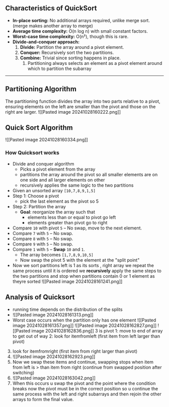 ## Characteristics of QuickSort
- **In-place sorting:** No additional arrays required, unlike merge sort. (merge makes another array to merge)
- **Average time complexity:** O(n log n) with small constant factors.
- **Worst-case time complexity:** O(n²), though this is rare.
- **Divide-and-conquer approach:**
  1. **Divide:** Partition the array around a pivot element.
  2. **Conquer:** Recursively sort the two partitions.
  3. **Combine:** Trivial since sorting happens in place.
	  1. Partitioning always selects an element as a pivot element around which to partition the subarray 

---
## Partitioning Algorithm

The partitioning function divides the array into two parts relative to a pivot, ensuring elements on the left are smaller than the pivot and those on the right are larger.
![[Pasted image 20241028160222.png]]

## Quick Sort Algorithm
![[Pasted image 20241028160334.png]] 
### How Quicksort works
- Divide and conquer algorithm 
	- Picks a pivot element from the array
	- partitions the array around the pivot so all smaller elements are on one side and all larger elements on other
	- recursively applies the same logic to the two partitions
- Given an unsorted array `[10,7,8,9,1,5]`
- Step 1: Choose a pivot
	- pick the last element as the pivot so 5
- Step 2: Partition the array
	- **Goal**: reorganize the array such that
		- elements less than or equal to pivot go left
		- elements greater than pivot go to right
- Compare `10` with pivot `5` – No swap, move to the next element.
- Compare `7` with `5` – No swap.
- Compare `8` with `5` – No swap.
- Compare `9` with `5` – No swap.
- Compare `1` with `5` – **Swap** `10` and `1`.
	- The array becomes `[1,7,8,9,10,5]`
	- Now swap the pivot 5 with the element at the "split point"
- Now we sort partitions left is 1 as its sorts , right array we repeat the same process until it is ordered we **recursively** apply the same steps to the two partitions and stop when partitions contain 0 or 1 element as theyre sorted
![[Pasted image 20241028161241.png]]

## Analysis of Quicksort
- running time depends on the distribution of the splits
- ![[Pasted image 20241028161313.png]]
- Worst case occurs when the partition only has one element 
![[Pasted image 20241028161357.png]]
![[Pasted image 20241028162827.png]]
![[Pasted image 20241028162836.png]]
3 is pivot
1: move to end of array to get out of way
2: look for itemfromleft (first item from left larger than pivot)
3. look for itemfromright (first item from right larger than pivot)
4. ![[Pasted image 20241028162923.png]]
5. Now we swap these items and continue, swapping stops when item from left is > than item from right (continue from swapped position after switching) 
6. ![[Pasted image 20241028163042.png]]
7. When this occurs u swap the pivot and the point where the condition breaks now the pivot must be in the correct position so u continue the same process with the left and right subarrays and then rejoin the other arrays to form the final value.
